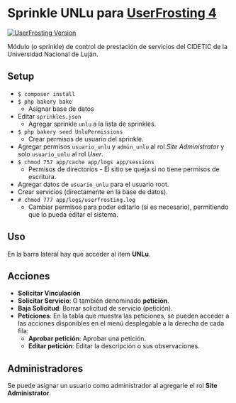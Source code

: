 # Sprinkle UNLu para [UserFrosting 4](https://www.userfrosting.com)

[![UserFrosting Version](https://img.shields.io/badge/UserFrosting->=%204.2-brightgreen.svg)](https://github.com/userfrosting/UserFrosting)

Módulo (o sprinkle) de control de prestación de servicios del CIDETIC de la
Universidad Nacional de Luján.

## Setup
* `$ composer install`
* `$ php bakery bake`
    * Asignar base de datos
* Editar `sprinkles.json`
    * Agregar sprinkle `unlu` a la lista de sprinkles.
* `$ php bakery seed UnluPermissions`
    * Crear permisos de usuario del sprinkle.
* Agregar permisos `usuario_unlu` y `admin_unlu` al rol *Site Administrator* y
solo `usuario_unlu` al rol *User*.
* `$ chmod 757 app/cache app/logs app/sessions`
    * Permisos de directorios - El sitio se queja si no tiene permisos de
    escritura.
* Agregar datos de `usuario_unlu` para el usuario root.
* Crear servicios (directamente en la base de datos).
* `# chmod 777 app/logs/userfrosting.log`
    * Cambiar permisos para poder editarlo (si es necesario), permitiendo que
    lo pueda editar el sistema.

## Uso
En la barra lateral hay que acceder al item **UNLu**.

## Acciones
* **Solicitar Vinculación**
* **Solicitar Servicio**: O también denominado **petición**.
* **Baja Solicitud**: Borrar solicitud de servicio (petición).
* **Peticiones**: En la tabla que muestra las peticiones, se pueden acceder a
las acciones disponibles en el menú desplegable a la derecha de cada fila:
    * **Aprobar petición**: Aprobar una petición.
    * **Editar petición**: Editar la descripción o sus observaciones.

## Administradores
Se puede asignar un usuario como administrador al agregarle el rol
**Site Administrator**.
